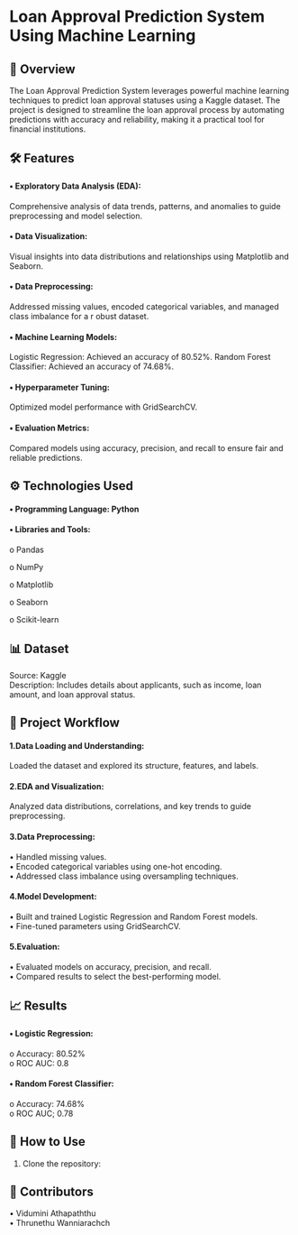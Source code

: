 # Loan Approval Prediction System Using Machine Learning

## 📖 Overview
The Loan Approval Prediction System leverages powerful machine learning techniques to predict loan approval statuses using a Kaggle dataset. The project is designed to streamline the loan approval process by automating predictions with accuracy and reliability, making it a practical tool for financial institutions.

## 🛠 Features
#### •	Exploratory Data Analysis (EDA):
  Comprehensive analysis of data trends, patterns, and anomalies to guide preprocessing and model selection.
#### •	Data Visualization:
  Visual insights into data distributions and relationships using Matplotlib and Seaborn.
#### •	Data Preprocessing:
  Addressed missing values, encoded categorical variables, and managed class imbalance for a r	obust dataset.
#### •	Machine Learning Models:
  Logistic Regression: Achieved an accuracy of 80.52%.
  Random Forest Classifier: Achieved an accuracy of 74.68%.
#### •	Hyperparameter Tuning:
  Optimized model performance with GridSearchCV.
#### •	Evaluation Metrics:
  Compared models using accuracy, precision, and recall to ensure fair and reliable predictions.

## ⚙️ Technologies Used
#### •	Programming Language: Python
#### •	Libraries and Tools:
  o	Pandas
  
  o	NumPy

  o	Matplotlib
  
  o	Seaborn
  
  o	 Scikit-learn

## 📊 Dataset
Source: Kaggle\
Description: Includes details about applicants, such as income, loan amount, and loan approval status.

## 📝 Project Workflow
#### 1.Data Loading and Understanding:
Loaded the dataset and explored its structure, features, and labels.
#### 2.EDA and Visualization:
Analyzed data distributions, correlations, and key trends to guide preprocessing.
#### 3.Data Preprocessing:
•	Handled missing values.\
•	Encoded categorical variables using one-hot encoding.\
•	Addressed class imbalance using oversampling techniques.
#### 4.Model Development:
•	Built and trained Logistic Regression and Random Forest models.\
•	Fine-tuned parameters using GridSearchCV.
#### 5.Evaluation:
•	Evaluated models on accuracy, precision, and recall.\
•	Compared results to select the best-performing model.

## 📈 Results
#### •	Logistic Regression:
o	Accuracy: 80.52%\
o	ROC AUC: 0.8
#### •	Random Forest Classifier:
o	Accuracy: 74.68%\
o	ROC AUC; 0.78

## 📌 How to Use
1. Clone the repository:

## 📌 Contributors
•	Vidumini Athapaththu\
•	Thrunethu Wanniarachch

